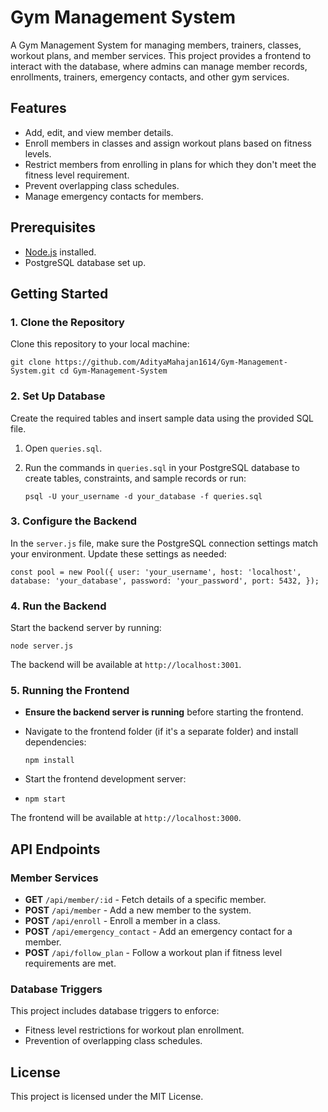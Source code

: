 Gym Management System
=====================

A Gym Management System for managing members, trainers, classes, workout plans, and member services. This project provides a frontend to interact with the database, where admins can manage member records, enrollments, trainers, emergency contacts, and other gym services.

Features
--------

-   Add, edit, and view member details.
-   Enroll members in classes and assign workout plans based on fitness levels.
-   Restrict members from enrolling in plans for which they don't meet the fitness level requirement.
-   Prevent overlapping class schedules.
-   Manage emergency contacts for members.

Prerequisites
-------------

-   [Node.js](https://nodejs.org/) installed.
-   PostgreSQL database set up.

Getting Started
---------------

### 1\. Clone the Repository

Clone this repository to your local machine:

`git clone https://github.com/AdityaMahajan1614/Gym-Management-System.git
cd Gym-Management-System`

### 2\. Set Up Database

Create the required tables and insert sample data using the provided SQL file.

1.  Open `queries.sql`.

2.  Run the commands in `queries.sql` in your PostgreSQL database to create tables, constraints, and sample records or run:

    `psql -U your_username -d your_database -f queries.sql`

### 3\. Configure the Backend

In the `server.js` file, make sure the PostgreSQL connection settings match your environment. Update these settings as needed:

`const pool = new Pool({
    user: 'your_username',
    host: 'localhost',
    database: 'your_database',
    password: 'your_password',
    port: 5432,
});`

### 4\. Run the Backend

Start the backend server by running:

`node server.js`

The backend will be available at `http://localhost:3001`.

### 5\. Running the Frontend

-   **Ensure the backend server is running** before starting the frontend.

-   Navigate to the frontend folder (if it's a separate folder) and install dependencies:

    `npm install`

-   Start the frontend development server:
-   
    `npm start`

The frontend will be available at `http://localhost:3000`.

API Endpoints
-------------

### Member Services

-   **GET** `/api/member/:id` - Fetch details of a specific member.
-   **POST** `/api/member` - Add a new member to the system.
-   **POST** `/api/enroll` - Enroll a member in a class.
-   **POST** `/api/emergency_contact` - Add an emergency contact for a member.
-   **POST** `/api/follow_plan` - Follow a workout plan if fitness level requirements are met.

### Database Triggers

This project includes database triggers to enforce:

-   Fitness level restrictions for workout plan enrollment.
-   Prevention of overlapping class schedules.


License
-------

This project is licensed under the MIT License.
